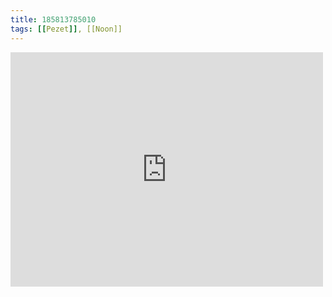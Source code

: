 ```yaml
---
title: 185813785010
tags: [[Pezet]], [[Noon]]
---
```

<iframe allow="accelerometer; autoplay; clipboard-write; encrypted-media; gyroscope; picture-in-picture" allowfullscreen="" frameborder="0" height="375" id="youtube_iframe" src="https://www.youtube.com/embed/tnwlojdZszo?feature=oembed&amp;enablejsapi=1&amp;origin=https://safe.txmblr.com&amp;wmode=opaque" width="500"></iframe>